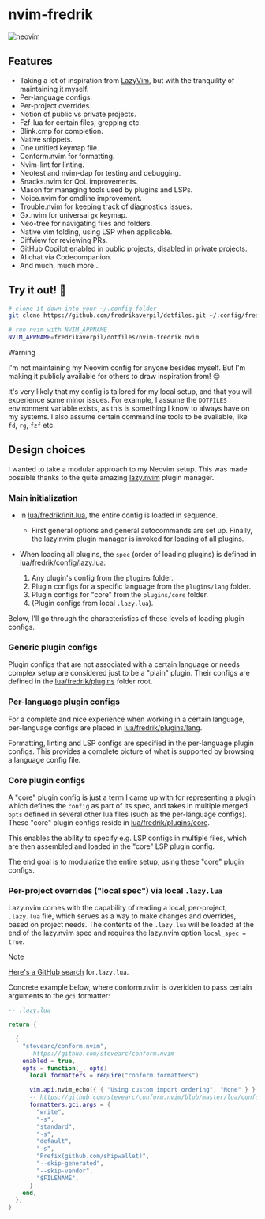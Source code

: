 # nvim-fredrik

![neovim](https://github.com/user-attachments/assets/92cf0049-05fc-4ca8-8ec2-d1ff58e48ab9)

## Features

- Taking a lot of inspiration from
  [LazyVim](https://github.com/LazyVim/LazyVim), but with the tranquility of
  maintaining it myself.
- Per-language configs.
- Per-project overrides.
- Notion of public vs private projects.
- Fzf-lua for certain files, grepping etc.
- Blink.cmp for completion.
- Native snippets.
- One unified keymap file.
- Conform.nvim for formatting.
- Nvim-lint for linting.
- Neotest and nvim-dap for testing and debugging.
- Snacks.nvim for QoL improvements.
- Mason for managing tools used by plugins and LSPs.
- Noice.nvim for cmdline improvement.
- Trouble.nvim for keeping track of diagnostics issues.
- Gx.nvim for universal `gx` keymap.
- Neo-tree for navigating files and folders.
- Native vim folding, using LSP when applicable.
- Diffview for reviewing PRs.
- GitHub Copilot enabled in public projects, disabled in private projects.
- AI chat via Codecompanion.
- And much, much more...

## Try it out! 🚀

```bash
# clone it down into your ~/.config folder
git clone https://github.com/fredrikaverpil/dotfiles.git ~/.config/fredrikaverpil/dotfiles

# run nvim with NVIM_APPNAME
NVIM_APPNAME=fredrikaverpil/dotfiles/nvim-fredrik nvim
```

> [!WARNING]
>
> I'm not maintaining my Neovim config for anyone besides myself. But I'm making
> it publicly available for others to draw inspiration from! 😊
>
> It's very likely that my config is tailored for my local setup, and that you
> will experience some minor issues. For example, I assume the `DOTFILES`
> environment variable exists, as this is something I know to always have on my
> systems. I also assume certain commandline tools to be available, like `fd`,
> `rg`, `fzf` etc.

## Design choices

I wanted to take a modular approach to my Neovim setup. This was made possible
thanks to the quite amazing [lazy.nvim](https://github.com/folke/lazy.nvim)
plugin manager.

### Main initialization

- In [lua/fredrik/init.lua](lua/fredrik/init.lua), the entire config is loaded
  in sequence.

  - First general options and general autocommands are set up. Finally, the
    lazy.nvim plugin manager is invoked for loading of all plugins.

- When loading all plugins, the `spec` (order of loading plugins) is defined in
  [lua/fredrik/config/lazy.lua](lua/fredrik/config/lazy.lua):

  1. Any plugin's config from the `plugins` folder.
  2. Plugin configs for a specific language from the `plugins/lang` folder.
  3. Plugin configs for "core" from the `plugins/core` folder.
  4. (Plugin configs from local `.lazy.lua`).

Below, I'll go through the characteristics of these levels of loading plugin
configs.

### Generic plugin configs

Plugin configs that are not associated with a certain language or needs complex
setup are considered just to be a "plain" plugin. Their configs are defined in
the [lua/fredrik/plugins](lua/fredrik/plugins) folder root.

### Per-language plugin configs

For a complete and nice experience when working in a certain language,
per-language configs are placed in
[lua/fredrik/plugins/lang](lua/fredrik/plugins/lang).

Formatting, linting and LSP configs are specified in the per-language plugin
configs. This provides a complete picture of what is supported by browsing a
language config file.

### Core plugin configs

A "core" plugin config is just a term I came up with for representing a plugin
which defines the `config` as part of its spec, and takes in multiple merged
`opts` defined in several other lua files (such as the per-language configs).
These "core" plugin configs reside in
[lua/fredrik/plugins/core](lua/fredrik/plugins/core).

This enables the ability to specify e.g. LSP configs in multiple files, which
are then assembled and loaded in the "core" LSP plugin config.

The end goal is to modularize the entire setup, using these "core" plugin
configs.

### Per-project overrides ("local spec") via local `.lazy.lua`

Lazy.nvim comes with the capability of reading a local, per-project, `.lazy.lua`
file, which serves as a way to make changes and overrides, based on project
needs. The contents of the `.lazy.lua` will be loaded at the end of the
lazy.nvim spec and requires the lazy.nvim option `local_spec = true`.

> [!NOTE]
>
> [Here's a GitHub search](https://github.com/search?q=.lazy.lua+language%3ALua&type=code&l=Lua)
> for`.lazy.lua`.

Concrete example below, where conform.nvim is overidden to pass certain
arguments to the `gci` formatter:

```lua
-- .lazy.lua

return {

  {
    "stevearc/conform.nvim",
    -- https://github.com/stevearc/conform.nvim
    enabled = true,
    opts = function(_, opts)
      local formatters = require("conform.formatters")

      vim.api.nvim_echo({ { "Using custom import ordering", "None" } }, false, {})
      -- https://github.com/stevearc/conform.nvim/blob/master/lua/conform/formatters/gci.lua
      formatters.gci.args = {
        "write",
        "-s",
        "standard",
        "-s",
        "default",
        "-s",
        "Prefix(github.com/shipwallet)",
        "--skip-generated",
        "--skip-vendor",
        "$FILENAME",
      }
    end,
  },
}
```
